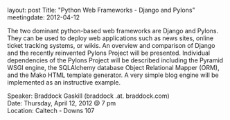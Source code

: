 layout: post
Title: "Python Web Frameworks - Django and Pylons"
meetingdate: 2012-04-12

The two dominant python-based web frameworks are Django and Pylons. They can be used to deploy web applications such as news sites, online ticket tracking systems, or wikis. An overview and comparison of Django and the recently reinvented Pylons Project will be presented. Individual dependencies of the Pylons Project will be described including the Pyramid WSGI engine, the SQLAlchemy database Object Relational Mapper (ORM), and the Mako HTML template generator. A very simple blog engine will be implemented as an instructive example.

Speaker: Braddock Gaskill (braddock .at. braddock.com) <br/>
Date: Thursday, April 12, 2012 @ 7 pm <br/>
Location: Caltech - Downs 107